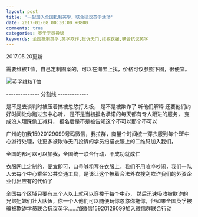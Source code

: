 ```yaml
---
layout: post
title: '一起加入全国抵制英孚、联合抗议英孚活动'
date: 2017-01-08 00:30:00 +0800
comments: true
categories: 英孚学员投诉
keywords: 全国抵制英孚,英孚欺诈,投诉无门,维权衣服,联合抗议英孚
---
```

2017.05.20更新

需要维权T恤，自己定制图案的，可以在淘宝上找，价格可议参照下图，很便宜。
<!--more-->
![英孚维权T恤](http://wx1.sinaimg.cn/mw690/81576abcgy1ffrnxbvve3j20dp0ce0ue.jpg)

-------------- 分割线 -------------

是不是去谈判时被压着搞被忽悠打太极，
是不是被欺诈了
听他们解释
还要他们约好时间让你跑过去中心听，
是不是当初报名承诺的每天都有专人跟进的服务，
变成没人理踩偷工减料，
报名后是不是被告知这个不可以那个不可以
<!--more-->

广州的加我15920129099号码微信，我拉群，商量个时间统一穿衣服到每个EF中心游行处理，让更多被欺诈无门投诉的学员扫描衣服上的二维码加入我们，

全国的都可以可以加我，全国统一联合行动，不成功就成仁

衣服网上定制的，便宜即可，口号够粗写在衣服上，我们不用喧哗吵闹，我们一队人去每个中心乘坐公共交通工具，是该让这个披着合法外衣搜刮欺诈我们的外资企业付出应有的代价了

全国每个区域只要有三个人以上就可以穿梭于每个中心，
然后迅速吸收被欺诈的兄弟姐妹们壮大队伍，你一个人他们可以随便玩你忽悠你拖你，但如果全国英孚被骗被欺诈学员联合抗议英孚……加微信15920129099加入微信群联合行动

